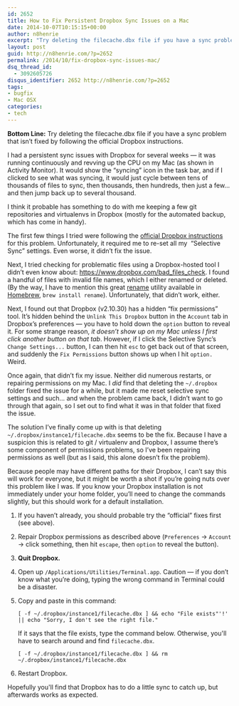 ```yaml
---
id: 2652
title: How to Fix Persistent Dropbox Sync Issues on a Mac
date: 2014-10-07T10:15:15+00:00
author: n8henrie
excerpt: "Try deleting the filecache.dbx file if you have a sync problem that isn't fixed by following the official Dropbox instructions."
layout: post
guid: http://n8henrie.com/?p=2652
permalink: /2014/10/fix-dropbox-sync-issues-mac/
dsq_thread_id:
  - 3092605726
disqus_identifier: 2652 http://n8henrie.com/?p=2652
tags:
- bugfix
- Mac OSX
categories:
- tech
---
```

**Bottom Line:** Try deleting the filecache.dbx file if you have a sync problem that isn’t fixed by following the official Dropbox instructions.<!--more-->

I had a persistent sync issues with Dropbox for several weeks — it was running continuously and revving up the CPU on my Mac (as shown in Activity Monitor). It would show the “syncing” icon in the task bar, and if I clicked to see what was syncing, it would just cycle between tens of thousands of files to sync, then thousands, then hundreds, then just a few… and then jump back up to several thousand.

I think it probable has something to do with me keeping a few git repositories and virtualenvs in Dropbox (mostly for the automated backup, which has come in handy).

The first few things I tried were following the <a target="_blank" href="https://www.dropbox.com/en/help/72">official Dropbox instructions</a> for this problem. Unfortunately, it required me to re-set all my  “Selective Sync” settings. Even worse, it didn’t fix the issue.

Next, I tried checking for problematic files using a Dropbox-hosted tool I didn’t even know about: <a target="_blank" href="https://www.dropbox.com/bad_files_check">https://www.dropbox.com/bad_files_check</a>. I found a handful of files with invalid file names, which I either renamed or deleted. (By the way, I have to mention this great <a target="_blank" href="http://plasmasturm.org/code/rename">rename</a> utility available in <a target="_blank" href="http://brew.sh/" title="Homebrew — The missing package manager for OS X">Homebrew</a>, `brew install rename`). Unfortunately, that didn’t work, either.

Next, I found out that Dropbox (v2.10.30) has a hidden “fix permissions” tool. It’s hidden behind the `Unlink This Dropbox` button in the `Account` tab in Dropbox’s preferences — you have to hold down the `option` button to reveal it. For some strange reason, _it doesn’t show up on my Mac unless I first click another button on that tab_. However, if I click the Selective Sync’s `Change Settings...` button, I can then hit `esc` to get back out of that screen, and suddenly the `Fix Permissions` button shows up when I hit `option.` Weird.

Once again, that didn’t fix my issue. Neither did numerous restarts, or repairing permissions on my Mac. I _did_ find that deleting the `~/.dropbox` folder fixed the issue for a while, but it made me reset selective sync settings and such… and when the problem came back, I didn’t want to go through that again, so I set out to find what it was in that folder that fixed the issue.

The solution I’ve finally come up with is that deleting `~/.dropbox/instance1/filecache.dbx` seems to be the fix. Because I have a suspicion this is related to git / virtualenv and Dropbox, I assume there’s some component of permissions problems, so I’ve been repairing permissions as well (but as I said, this alone doesn’t fix the problem).

Because people may have different paths for their Dropbox, I can’t say this will work for everyone, but it might be worth a shot if you’re going nuts over this problem like I was. If you know your Dropbox installation is not immediately under your home folder, you’ll need to change the commands slightly, but this should work for a default installation.

1. If you haven’t already, you should probable try the “official” fixes first (see above).
1. Repair Dropbox permissions as described above (`Preferences` -> `Account` -> click something, then hit `escape`, then `option` to reveal the button).
1. **Quit Dropbox.**
1. Open up `/Applications/Utilities/Terminal.app`. Caution — if you don’t know what you’re doing, typing the wrong command in Terminal could be a disaster.
1. Copy and paste in this command:

    <pre><code class="language-bash highlighter-rouge">[ -f ~/.dropbox/instance1/filecache.dbx ] && echo "File exists"'!' || echo "Sorry, I don't see the right file."</code></pre>

    If it says that the file exists, type the command below. Otherwise, you'll have to search around and find `filecache.dbx`.

    <pre><code class="language-bash highlighter-rouge">[ -f ~/.dropbox/instance1/filecache.dbx ] && rm ~/.dropbox/instance1/filecache.dbx</code></pre>

1. Restart Dropbox.

Hopefully you'll find that Dropbox has to do a little sync to catch up, but afterwards works as expected.
